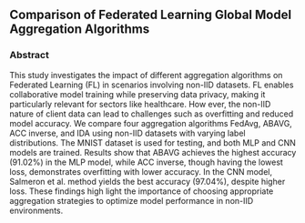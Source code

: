 ## Comparison of Federated Learning Global Model Aggregation Algorithms

### Abstract

  This study investigates the impact of different aggregation algorithms on Federated Learning (FL) in scenarios involving non-IID datasets. 
  FL enables collaborative model training while preserving data privacy, making it particularly relevant for sectors like healthcare. 
  How ever, the non-IID nature of client data can lead to challenges such as overfitting and reduced model accuracy. 
  We compare four aggregation algorithms FedAvg, ABAVG, ACC inverse, and IDA using non-IID datasets with varying label distributions. 
  The MNIST dataset is used for testing, and both MLP and CNN models are trained. 
  Results show that ABAVG achieves the highest accuracy (91.02%) in the MLP model, while ACC inverse, though having the lowest loss, demonstrates overfitting with lower accuracy. 
  In the CNN model, Salmeron et al. method yields the best accuracy (97.04%), despite higher loss. 
  These findings high light the importance of choosing appropriate aggregation strategies to optimize model performance in non-IID environments.

